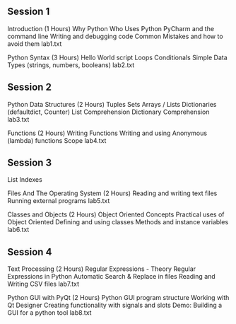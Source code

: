 ## Session 1

Introduction (1 Hours)
	Why Python
	Who Uses Python
	PyCharm and the command line
	Writing and debugging code
	Common Mistakes and how to avoid them
	lab1.txt

Python Syntax (3 Hours)
	Hello World script
	Loops
	Conditionals
	Simple Data Types (strings, numbers, booleans)
	lab2.txt

## Session 2

Python Data Structures (2 Hours)
	Tuples
	Sets
	Arrays / Lists
	Dictionaries (defaultdict, Counter)
	List Comprehension
	Dictionary Comprehension
	lab3.txt

Functions (2 Hours)
	Writing Functions
	Writing and using Anonymous (lambda) functions
	Scope
	lab4.txt

## Session 3

List Indexes

Files And The Operating System (2 Hours)
	Reading and writing text files
	Running external programs
	lab5.txt

Classes and Objects (2 Hours)
	Object Oriented Concepts
	Practical uses of Object Oriented
	Defining and using classes
	Methods and instance variables
	lab6.txt

## Session 4

Text Processing (2 Hours)
	Regular Expressions - Theory
	Regular Expressions in Python
	Automatic Search & Replace in files
	Reading and Writing CSV files
	lab7.txt

Python GUI with PyQt (2 Hours)
	Python GUI program structure
	Working with Qt Designer
	Creating functionality with signals and slots
	Demo: Building a GUI for a python tool
	lab8.txt

